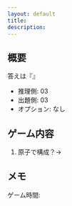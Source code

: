 ```yaml
---
layout: default
title: 
description: 
---
```


## 概要

答えは『』

- 推理側: 03
- 出題側: 03
- オプション: なし

## ゲーム内容

1. 原子で構成？→

## メモ

ゲーム時間:
